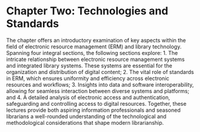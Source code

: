 # Chapter Two: Technologies and Standards

The chapter offers an introductory examination of key aspects within the field
of electronic resource management (ERM) and library technology. Spanning four
integral sections, the following sections explore: 1. The intricate
relationship between electronic resource management systems and integrated
library systems. These systems are essential for the organization and
distribution of digital content; 2. The vital role of standards in ERM, which
ensures uniformity and efficiency across electronic resources and workflows; 3.
Insights into data and software interoperability, allowing for seamless
interaction between diverse systems and platforms; and 4. A detailed analysis
of electronic access and authentication, safeguarding and controlling access to
digital resources. Together, these lectures provide both aspiring information
professionals and seasoned librarians a well-rounded understanding of the
technological and methodological considerations that shape modern
librarianship.
